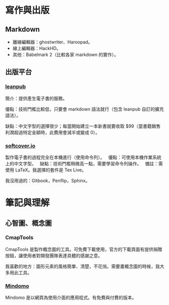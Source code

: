 
# 寫作與出版

## Markdown

 - 離線編輯器：ghostwriter、Haroopad。
 - 線上編輯器：HackHD。
 - 其他：Babelmark 2（比較各家 markdown 的實作）。

## 出版平台

### [**leanpub**](https://leanpub.com)

簡介：提供產生電子書的服務。

優點：技術門檻比較低，只要會 markdown 語法就行（包含 leanpub 自訂的擴充語法）。

缺點：中文字型的選擇很少；每當開始建立一本新書就要收取 $99（當書籍銷售利潤超過特定金額時，此費用會減半或變成 0）。

### [**softcover.io**](https://www.softcover.io/)

製作電子書的過程完全在本機進行（使用命令列）。
   優點：可使用本機作業系統上的中文字型。
   缺點：技術門檻稍微高一點，需要學習命令列操作。
   備註：需使用 LaTeX。我選擇的套件是 Tex Live。

我沒用過的：Gitbook，Penflip，Sphinx。

# 筆記與理解

## 心智圖、概念圖

### CmapTools

CmapTools 是製作概念圖的工具。可免費下載使用，官方的下載頁面有提供捐贈按鈕，讓使用者對開發團隊表達具體的感謝之意。

我喜歡的地方：圖形元素的風格簡單、清楚，不花俏。需要畫概念圖的時候，我大多用此工具。

### [Mindomo](https://www.mindomo.com/)
 
Mindomo 是以網頁為使用介面的應用程式。有免費與付費的版本。

